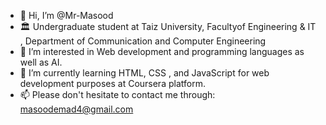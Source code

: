 - 👋 Hi, I’m @Mr-Masood
- 🏛 Undergraduate student at Taiz University, Facultyof Engineering & IT , Department of Communication and Computer Engineering 
- 👀 I’m interested in Web development and programming languages as well as AI. 
- 🌱 I’m currently learning HTML, CSS , and JavaScript for web development purposes at Coursera platform.
- 📫 Please don't hesitate to contact me through: masoodemad4@gmail.com

<!---
Mr-Masood/Mr-Masood is a ✨ special ✨ repository because its `README.md` (this file) appears on your GitHub profile.
You can click the Preview link to take a look at your changes.
--->
